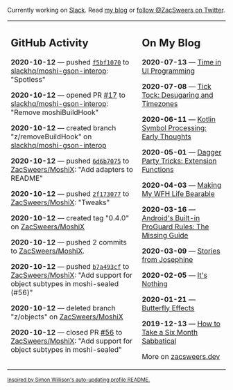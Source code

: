 Currently working on [Slack](https://slack.com/). Read [my blog](https://zacsweers.dev/) or [follow @ZacSweers on Twitter](https://twitter.com/ZacSweers).

<table><tr><td valign="top" width="60%">

## GitHub Activity
<!-- githubActivity starts -->
**2020-10-12** — pushed [`f5bf1070`](https://github.com/slackhq/moshi-gson-interop/commit/f5bf107086c246454a40ebfbf9f6aa14bca247e8) to [slackhq/moshi-gson-interop](https://api.github.com/repos/slackhq/moshi-gson-interop): "Spotless"

**2020-10-12** — opened PR [#17](https://api.github.com/repos/slackhq/moshi-gson-interop/pulls/17) to [slackhq/moshi-gson-interop](https://api.github.com/repos/slackhq/moshi-gson-interop): "Remove moshiBuildHook"

**2020-10-12** — created branch "z/removeBuildHook" on [slackhq/moshi-gson-interop](https://api.github.com/repos/slackhq/moshi-gson-interop)

**2020-10-12** — pushed [`6d6b7075`](https://github.com/ZacSweers/MoshiX/commit/6d6b7075db80637ec770b331c4c4edd5d5984400) to [ZacSweers/MoshiX](https://api.github.com/repos/ZacSweers/MoshiX): "Add adapters to README"

**2020-10-12** — pushed [`2f173077`](https://github.com/ZacSweers/MoshiX/commit/2f173077038a7342480e63b5ee2d5f8ebdf1de26) to [ZacSweers/MoshiX](https://api.github.com/repos/ZacSweers/MoshiX): "Tweaks"

**2020-10-12** — created tag "0.4.0" on [ZacSweers/MoshiX](https://api.github.com/repos/ZacSweers/MoshiX)

**2020-10-12** — pushed 2 commits to [ZacSweers/MoshiX](https://api.github.com/repos/ZacSweers/MoshiX).

**2020-10-12** — pushed [`b7a493cf`](https://github.com/ZacSweers/MoshiX/commit/b7a493cf877ca10c3b4f00bf353dcd14e8927625) to [ZacSweers/MoshiX](https://api.github.com/repos/ZacSweers/MoshiX): "Add support for object subtypes in moshi-sealed (#56)"

**2020-10-12** — deleted branch "z/objects" on [ZacSweers/MoshiX](https://api.github.com/repos/ZacSweers/MoshiX)

**2020-10-12** — closed PR [#56](https://api.github.com/repos/ZacSweers/MoshiX/pulls/56) to [ZacSweers/MoshiX](https://api.github.com/repos/ZacSweers/MoshiX): "Add support for object subtypes in moshi-sealed"
<!-- githubActivity ends -->
</td><td valign="top" width="40%">

## On My Blog
<!-- blog starts -->
**2020-07-13** — [Time in UI Programming](https://www.zacsweers.dev/time-in-ui/)

**2020-07-08** — [Tick Tock: Desugaring and Timezones](https://www.zacsweers.dev/ticktock-desugaring-timezones/)

**2020-06-11** — [Kotlin Symbol Processing: Early Thoughts](https://www.zacsweers.dev/kotlin-symbol-processor-early-thoughts/)

**2020-05-01** — [Dagger Party Tricks: Extension Functions](https://www.zacsweers.dev/dagger-party-tricks-extension-functions/)

**2020-04-03** — [Making My WFH Life Bearable](https://www.zacsweers.dev/making-wfh-life-bearable/)

**2020-03-16** — [Android's Built-in ProGuard Rules: The Missing Guide](https://www.zacsweers.dev/android-proguard-rules/)

**2020-03-09** — [Stories from Josephine](https://www.zacsweers.dev/stories-from-josephine/)

**2020-02-05** — [It's Nothing](https://www.zacsweers.dev/its-nothing/)

**2020-01-21** — [Butterfly Effects](https://www.zacsweers.dev/butterfly-effects/)

**2019-12-13** — [How to Take a Six Month Sabbatical](https://www.zacsweers.dev/how-to-take-a-six-month-sabbatical/)
<!-- blog ends -->
More on [zacsweers.dev](https://zacsweers.dev/)
</td></tr></table>

<sub><a href="https://simonwillison.net/2020/Jul/10/self-updating-profile-readme/">Inspired by Simon Willison's auto-updating profile README.</a></sub>